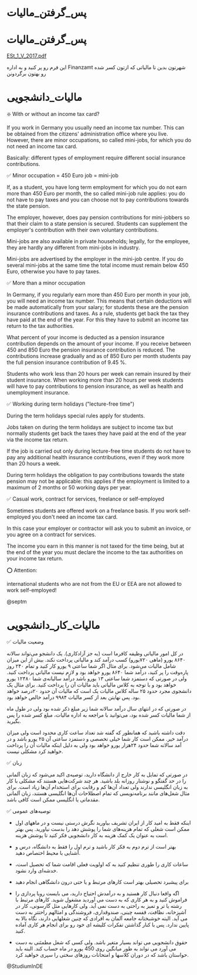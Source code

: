 # پس_گرفتن_مالیات
# پس_گرفتن_مالیات

[ESt_1_V_2017.pdf](https://github.com/yazdipour/apply-notebook/raw/master/Countries/Germany/Work/ESt_1_V_2017.pdf)

این فرم رو پر کنید و به اداره Finanzamt شهرتون بدین تا مالیاتی که ازتون کسر شده رو بهتون برگردونن

# مالیات_دانشجویی

❇️ With or without an income tax card?

If you work in Germany you usually need an income tax number. This can be obtained from the citizens' administration office where you live. However, there are minor occupations, so called mini-jobs, for which you do not need an income tax card.

Basically: different types of employment require different social insurance contributions.

✅ Minor occupation = 450 Euro job = mini-job

If, as a student, you have long term employment for which you do not earn more than 450 Euro per month, the so called mini-job rule applies: you do not have to pay taxes and you can choose not to pay contributions towards the state pension.

The employer, however, does pay pension contributions for mini-jobbers so that their claim to a state pension is secured. Students can supplement the employer's contribution with their own voluntary contributions.

Mini-jobs are also available in private households; legally, for the employee, they are hardly any different from mini-jobs in industry.

Mini-jobs are advertised by the employer in the mini-job centre. If you do several mini-jobs at the same time the total income must remain below 450 Euro, otherwise you have to pay taxes.

✅ More than a minor occupation

In Germany, if you regularly earn more than 450 Euro per month in your job, you will need an income tax number. This means that certain deductions will be made automatically from your salary; for students these are the pension insurance contributions and taxes. As a rule, students get back the tax they have paid at the end of the year. For this they have to submit an income tax return to the tax authorities.

What percent of your income is deducted as a pension insurance contribution depends on the amount of your income. If you receive between 450 and 850 Euro the pension insurance contribution is reduced. The contributions increase gradually and as of 850 Euro per month students pay the full pension insurance contribution of 9.45 %.

Students who work less than 20 hours per week can remain insured by their student insurance. When working more than 20 hours per week students will have to pay contributions to pension insurance, as well as health and unemployment insurance.

✅ Working during term holidays ("lecture-free time")

During the term holidays special rules apply for students.

Jobs taken on during the term holidays are subject to income tax but normally students get back the taxes they have paid at the end of the year via the income tax return.

If the job is carried out only during lecture-free time students do not have to pay any additional health insurance contributions, even if they work more than 20 hours a week.

During term holidays the obligation to pay contributions towards the state pension may not be applicable: this applies if the employment is limited to a maximum of 2 months or 50 working days per year.

✅ Casual work, contract for services, freelance or self-employed

Sometimes students are offered work on a freelance basis. If you work self-employed you don't need an income tax card.

In this case your employer or contractor will ask you to submit an invoice, or you agree on a contract for services.

The income you earn in this manner is not taxed for the time being, but at the end of the year you must declare the income to the tax authorities on your income tax return.

⭕️ Attention:

international students who are not from the EU or EEA are not allowed to work self-employed!

@septm

# مالیات_کار_دانشجویی

✅ وضعیت مالیات

در کل امور مالیاتی وظیفه کافرما است (به جز آزادکاری). یک دانشجو می‌تواند سالانه ۸۶۴۰ یورو (ماهی ۷۲۰یورو) کسب درآمد کند و مالیاتی پرداخت نکند. بیش از این میزان شامل مالیات می‌شود. برای مثال اگر شما ساعتی ۹ یورو کار کنید و تمام ۲۴۰ روز پاره‌وقت را پر کنید، درآمد شما ۸۶۴۰ یورو خواهد بود و لازم نیست مالیاتی پرداخت کنید. ولی در صورتی که دستمزد شما ساعتی ۱۳ یورو باشد درآمد سالیانه‌ی شما ۱۲۴۸۰ یورو خواهد بود و با توجه به کلاس مالیاتی باید مالیات آن را پرداخت کنید. برای مثال یک دانشجوی مجرد حدود ۲۵ ساله کلاس مالیات یک است که مالیات آن حدود ۲۰درصد خواهد بود. پس نهایتن بعد از کسر مالیات ۹۹۸۴ درآمد خالص خواهد بود.

در صورتی که در انتهای سال درآمد سالانه شما زیر مبلغ ذکر شده بود ولی در طول ماه از شما مالیات کسر شده بود، می‌توانید با مراجعه به اداره مالیات، مبلغ کسر شده را پس بگیرید.

دقت داشته باشید که همانطور که گفته شد تعداد ساعت کاری محدود است ولی میزان درآمد خیر. ممکن است کار شما خیلی تخصصی و دستمزد ساعتی آن ۲۵ یورو باشد و در آمد سالانه شما حدود ۲۴هزار یورو خواهد بود ولی به دلیل اینکه مالیات آن را پرداخت خواهید کرد مشکلی نیست.

✅ زبان 

در صورتی که تمایل به کار خارج از دانشگاه دارید، توصیه‌ی اکید می‌شود که زبان آلمانی را در حد گفتگو و نوشتار روزانه بلد باشید. هر چند شرکت‌هایی هستند که مشکلی با کار به زبان انگلیسی ندارند ولی تعداد آن‌ها کم و رقابت برای استخدام آن‌ها زیاد است. برای مثال شغل‌های مانند برنامه‌نویسی که تمام اصطلاحات آن‌ها انگلیسی هستند، زبان آلمانی مقدماتی یا انگلیسی ممکن است کافی باشد.



✅ توصیه‌های عمومی 

- اینکه فقط به امید کار از ایران تشریف بیاورید نگرش درستی نیست و در ماههای اول ممکن است شغلی که تمام هزینه‌های شما را پوشش دهد را بدست نیاورید. پس بهتر است به عنوان یک کمک هزینه به کار دانشجویی فکر کنید تا پوشش هزینه. 

- بهتر است از ترم دوم به فکر کار باشید و ترم اول را فقط به دانشگاه، درس و آشنایی با محیط اختصاص دهید.

- ساعات کاری را طوری تنظیم کنید به که اولویت فعلی اقامت شما که تحصیل است، خدشه‌ای وارد نشود.

- برای پیشبرد تحصیلی بهتر است کارهای مرتبط و یا حتی درون دانشگاهی انجام دهید

- اگه واقعا دنبال کار هستید و به درآمدش احتیاج دارید، می بایست رویا پردازی را فراموش کنید و به هر کاری که به دست می آوردید مشغول شوید. کارهای مرتبط با رشته یا تر و تمیز به راحتی به دست نمی آید. ولی کارهایی مثل گارسونی، کار در آشپزخانه، نظافت، قفسه چینی، صندوقداری، فروشندگی و امثالهم راحتتر به دست می آید. البته خوشبختانه جامعه آلمان به افرادی که چنین شغلهایی دارند، نگاه بالا به پایین ندارد. پس با کنار گذاشتن تفکرات کلیشه ای خود رو برای انجام هر کاری آماده کنید.

- حقوق دانشجویی می تواند بسیار متغیر باشد. ولی کسی که شغل مطمئنی به دست می آورد می تواند به طور میانگین روی 450 یورو در ماه حساب کند. البته باید حواستان باشد که در دوران کلاسها و امتحانات روزهای سختی را سپری خواهید کرد.

@StudiumInDE